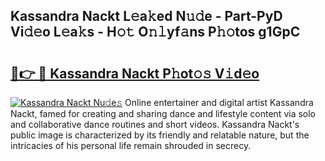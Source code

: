 ## Kassandra Nackt L𝚎a𝚔ed N𝚞𝚍e - Part-PyD Vi𝚍𝚎o L𝚎a𝚔s - H𝚘𝚝 O𝚗𝚕yf𝚊ns P𝚑𝚘tos g1GpC

# <h2><a href="http://kfesabt.oniu.top/?m=Kassandra+Nackt">🔗👉 🔴 Kassandra Nackt P𝚑ot𝚘𝚜 V𝚒d𝚎o</a></h2>

[![Kassandra Nackt Nu𝚍e𝚜](https://i.imgur.com/0qMVB7G.gif)](http://kfesabt.oniu.top/?m=Kassandra+Nackt)
Online entertainer and digital artist Kassandra Nackt, famed for creating and sharing dance and lifestyle content via solo and collaborative dance routines and short videos. Kassandra Nackt's public image is characterized by its friendly and relatable nature, but the intricacies of his personal life remain shrouded in secrecy.  
